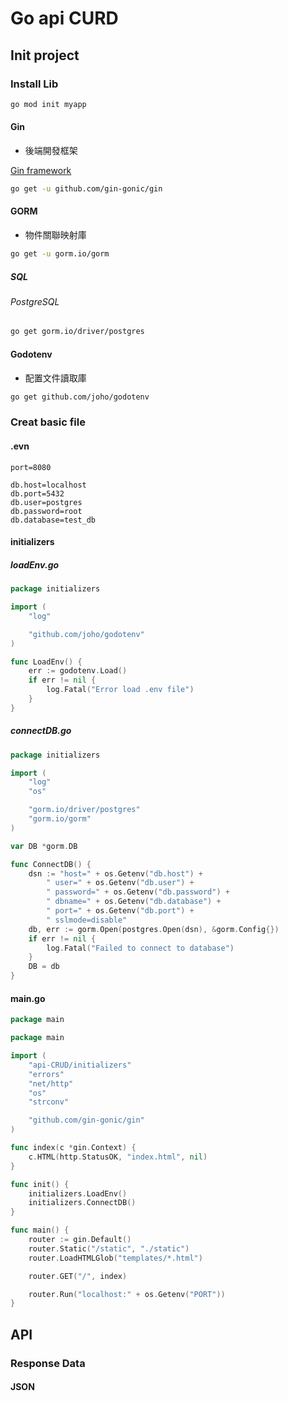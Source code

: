 # Go api CURD

## Init project

### Install Lib

```bash
go mod init myapp
```

#### Gin

- 後端開發框架

[Gin framework](https://gin-gonic.com/docs/quickstart/)

```bash
go get -u github.com/gin-gonic/gin
```



#### GORM

- 物件關聯映射庫

```bash
go get -u gorm.io/gorm
```

##### SQL

###### PostgreSQL

```bash
go get gorm.io/driver/postgres
```

#### Godotenv

- 配置文件讀取庫

```bash
go get github.com/joho/godotenv
```

### Creat basic file

#### .evn

```properties
port=8080

db.host=localhost
db.port=5432
db.user=postgres
db.password=root
db.database=test_db
```

#### initializers

##### loadEnv.go

```go
package initializers

import (
    "log"

    "github.com/joho/godotenv"
)

func LoadEnv() {
    err := godotenv.Load()
    if err != nil {
        log.Fatal("Error load .env file")
    }
}
```

##### connectDB.go

```go
package initializers

import (
    "log"
    "os"

    "gorm.io/driver/postgres"
    "gorm.io/gorm"
)

var DB *gorm.DB

func ConnectDB() {
    dsn := "host=" + os.Getenv("db.host") +
        " user=" + os.Getenv("db.user") +
        " password=" + os.Getenv("db.password") +
        " dbname=" + os.Getenv("db.database") +
        " port=" + os.Getenv("db.port") +
        " sslmode=disable"
    db, err := gorm.Open(postgres.Open(dsn), &gorm.Config{})
    if err != nil {
        log.Fatal("Failed to connect to database")
    }
    DB = db
}
```

#### main.go

```go
package main

package main

import (
    "api-CRUD/initializers"
    "errors"
    "net/http"
    "os"
    "strconv"

    "github.com/gin-gonic/gin"
)

func index(c *gin.Context) {
    c.HTML(http.StatusOK, "index.html", nil)
}

func init() {
    initializers.LoadEnv()
    initializers.ConnectDB()
}

func main() {
    router := gin.Default()
    router.Static("/static", "./static")
    router.LoadHTMLGlob("templates/*.html")

    router.GET("/", index)

    router.Run("localhost:" + os.Getenv("PORT"))
}
```

## API

### Response Data

#### JSON

```go

```
